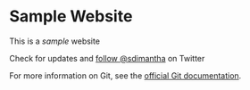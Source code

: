 # Sample Website

This is a *sample* website

Check for updates and [follow @sdimantha](https://twitter.com/sdimantha) on Twitter

For more information on Git, see the
[official Git documentation](https://git-scm.com/).
